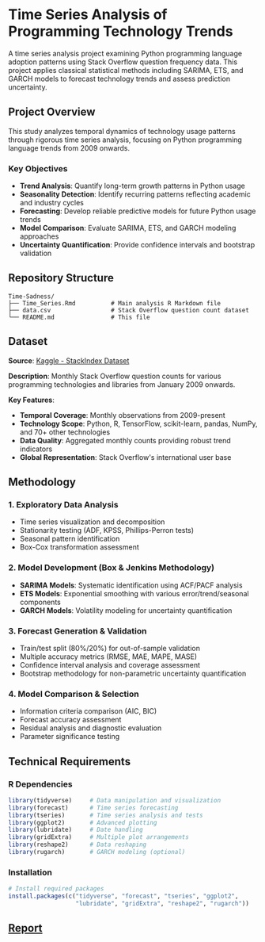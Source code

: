 # Time Series Analysis of Programming Technology Trends

A time series analysis project examining Python programming language adoption patterns using Stack Overflow question frequency data. This project applies classical statistical methods including SARIMA, ETS, and GARCH models to forecast technology trends and assess prediction uncertainty.

## Project Overview

This study analyzes temporal dynamics of technology usage patterns through rigorous time series analysis, focusing on Python programming language trends from 2009 onwards.

### Key Objectives
- **Trend Analysis**: Quantify long-term growth patterns in Python usage
- **Seasonality Detection**: Identify recurring patterns reflecting academic and industry cycles  
- **Forecasting**: Develop reliable predictive models for future Python usage trends
- **Model Comparison**: Evaluate SARIMA, ETS, and GARCH modeling approaches
- **Uncertainty Quantification**: Provide confidence intervals and bootstrap validation

## Repository Structure

```
Time-Sadness/
├── Time_Series.Rmd          # Main analysis R Markdown file
├── data.csv                 # Stack Overflow question count dataset
└── README.md                # This file
```

## Dataset

**Source**: [Kaggle - StackIndex Dataset](https://www.kaggle.com/datasets/aishu200023/stackindex)

**Description**: Monthly Stack Overflow question counts for various programming technologies and libraries from January 2009 onwards.

**Key Features**:
- **Temporal Coverage**: Monthly observations from 2009-present
- **Technology Scope**: Python, R, TensorFlow, scikit-learn, pandas, NumPy, and 70+ other technologies
- **Data Quality**: Aggregated monthly counts providing robust trend indicators
- **Global Representation**: Stack Overflow's international user base

## Methodology

### 1. Exploratory Data Analysis
- Time series visualization and decomposition
- Stationarity testing (ADF, KPSS, Phillips-Perron tests)
- Seasonal pattern identification
- Box-Cox transformation assessment

### 2. Model Development (Box & Jenkins Methodology)
- **SARIMA Models**: Systematic identification using ACF/PACF analysis
- **ETS Models**: Exponential smoothing with various error/trend/seasonal components
- **GARCH Models**: Volatility modeling for uncertainty quantification

### 3. Forecast Generation & Validation
- Train/test split (80%/20%) for out-of-sample validation
- Multiple accuracy metrics (RMSE, MAE, MAPE, MASE)
- Confidence interval analysis and coverage assessment
- Bootstrap methodology for non-parametric uncertainty quantification

### 4. Model Comparison & Selection
- Information criteria comparison (AIC, BIC)
- Forecast accuracy assessment
- Residual analysis and diagnostic evaluation
- Parameter significance testing

## Technical Requirements

### R Dependencies
```r
library(tidyverse)     # Data manipulation and visualization
library(forecast)      # Time series forecasting
library(tseries)       # Time series analysis and tests
library(ggplot2)       # Advanced plotting
library(lubridate)     # Date handling
library(gridExtra)     # Multiple plot arrangements
library(reshape2)      # Data reshaping
library(rugarch)       # GARCH modeling (optional)
```

### Installation
```r
# Install required packages
install.packages(c("tidyverse", "forecast", "tseries", "ggplot2", 
                   "lubridate", "gridExtra", "reshape2", "rugarch"))
```

## [Report](https://typst.app/project/rQmZ2s28TiOO4mIYLY98z9)